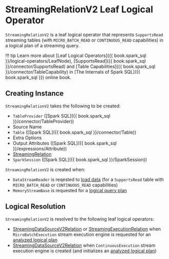 # StreamingRelationV2 Leaf Logical Operator

`StreamingRelationV2` is a leaf logical operator that represents `SupportsRead` streaming tables (with `MICRO_BATCH_READ` or `CONTINUOUS_READ` capabilities) in a logical plan of a streaming query.

!!! tip
    Learn more about [Leaf Logical Operators]({{ book.spark_sql }}/logical-operators/LeafNode), [SupportsRead]({{ book.spark_sql }}/connector/SupportsRead) and [Table Capabilities]({{ book.spark_sql }}/connector/TableCapability) in [The Internals of Spark SQL]({{ book.spark_sql }}) online book.

## Creating Instance

`StreamingRelationV2` takes the following to be created:

* <span id="source"> `TableProvider` ([Spark SQL]({{ book.spark_sql }}/connector/TableProvider))
* <span id="sourceName"> Source Name
* <span id="table"> `Table` ([Spark SQL]({{ book.spark_sql }}/connector/Table))
* <span id="extraOptions"> Extra Options
* <span id="output"> Output Attributes ([Spark SQL]({{ book.spark_sql }}/expressions/Attribute))
* <span id="v1Relation"> [StreamingRelation](StreamingRelation.md)
* <span id="session"> `SparkSession` ([Spark SQL]({{ book.spark_sql }}/SparkSession))

`StreamingRelationV2` is created when:

* `DataStreamReader` is reqested to [load data](../DataStreamReader.md#load) (for a `SupportsRead` table with `MICRO_BATCH_READ` or `CONTINUOUS_READ` capabilities)
* `MemoryStreamBase` is requested for a [logical query plan](../datasources/memory/MemoryStreamBase.md#logicalPlan)

## Logical Resolution

`StreamingRelationV2` is resolved to the following leaf logical operators:

* [StreamingDataSourceV2Relation](StreamingDataSourceV2Relation.md) or [StreamingExecutionRelation](StreamingExecutionRelation.md) when `MicroBatchExecution` stream execution engine is requested for an [analyzed logical plan](../micro-batch-execution/MicroBatchExecution.md#logicalPlan)
* [StreamingDataSourceV2Relation](StreamingDataSourceV2Relation.md) when `ContinuousExecution` stream execution engine is created (and initializes an [analyzed logical plan](../ContinuousExecution.md#logicalPlan))
